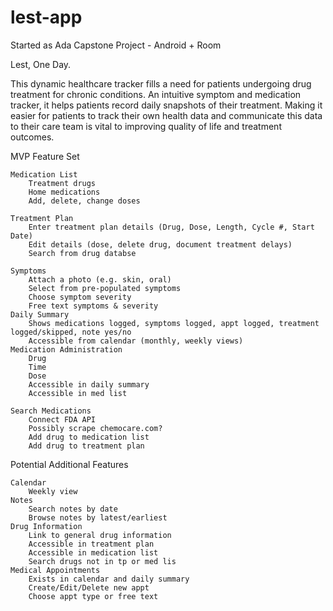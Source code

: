 # lest-app
Started as Ada Capstone Project - Android + Room

Lest, One Day.

This dynamic healthcare tracker fills a need for patients undergoing drug treatment for chronic conditions. An intuitive symptom and medication tracker, it helps patients record daily snapshots of their treatment. Making it easier for patients to track their own health data and communicate this data to their care team is vital to improving quality of life and treatment outcomes.

MVP Feature Set

    Medication List
        Treatment drugs
        Home medications
        Add, delete, change doses

    Treatment Plan
        Enter treatment plan details (Drug, Dose, Length, Cycle #, Start Date)
        Edit details (dose, delete drug, document treatment delays)
        Search from drug databse

    Symptoms
        Attach a photo (e.g. skin, oral)
        Select from pre-populated symptoms
        Choose symptom severity
        Free text symptoms & severity
    Daily Summary
        Shows medications logged, symptoms logged, appt logged, treatment logged/skipped, note yes/no
        Accessible from calendar (monthly, weekly views)
    Medication Administration
        Drug
        Time
        Dose
        Accessible in daily summary
        Accessible in med list

    Search Medications
        Connect FDA API
        Possibly scrape chemocare.com?
        Add drug to medication list
        Add drug to treatment plan

Potential Additional Features

    Calendar
        Weekly view
    Notes
        Search notes by date
        Browse notes by latest/earliest
    Drug Information
        Link to general drug information
        Accessible in treatment plan
        Accessible in medication list
        Search drugs not in tp or med lis
    Medical Appointments
        Exists in calendar and daily summary
        Create/Edit/Delete new appt
        Choose appt type or free text

